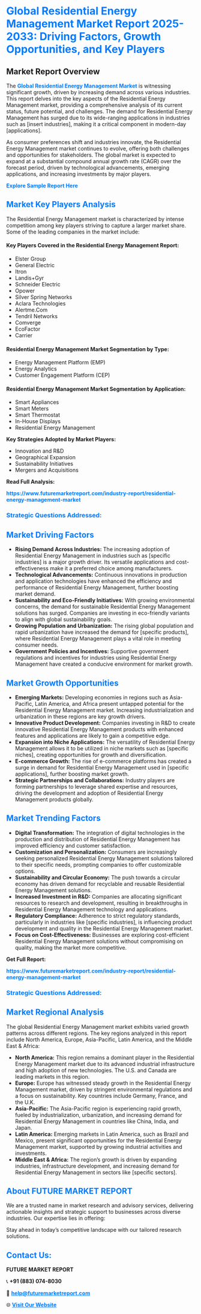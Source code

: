 <h1 style="color: #007BFF;">Global Residential Energy Management Market Report 2025-2033: Driving Factors, Growth Opportunities, and Key Players</h1>

<section id="overview">
<h2>Market Report Overview</h2>
<p>The <a href="https://www.futuremarketreport.com/industry-report/residential-energy-management-market" style="color: #007BFF; text-decoration: none;"><strong>Global Residential Energy Management Market</strong></a> is witnessing significant growth, driven by increasing demand across various industries. This report delves into the key aspects of the Residential Energy Management market, providing a comprehensive analysis of its current status, future potential, and challenges. The demand for Residential Energy Management has surged due to its wide-ranging applications in industries such as [insert industries], making it a critical component in modern-day [applications].</p>
<p>As consumer preferences shift and industries innovate, the Residential Energy Management market continues to evolve, offering both challenges and opportunities for stakeholders. The global market is expected to expand at a substantial compound annual growth rate (CAGR) over the forecast period, driven by technological advancements, emerging applications, and increasing investments by major players.</p>
</section>

<section id="overview">
<p><a href="https://www.futuremarketreport.com/request-sample/reportId=113221" style="color: #007BFF; text-decoration: none;"><strong>Explore Sample Report Here</strong></a></p>
</section>

<section id="key-players">
<h2 style="color: #007BFF;">Market Key Players Analysis</h2>
<p>The Residential Energy Management market is characterized by intense competition among key players striving to capture a larger market share. Some of the leading companies in the market include:</p>
<h4>Key Players Covered in the Residential Energy Management Report:</h4>
<ul><li>Elster Group</li><li>General Electric</li><li>Itron</li><li>Landis+Gyr</li><li>Schneider Electric</li><li>Opower</li><li>Silver Spring Networks</li><li>Aclara Technologies</li><li>Alertme.Com</li><li>Tendril Networks</li><li>Comverge</li><li>EcoFactor</li><li>Carrier</li></ul>
<h4>Residential Energy Management Market Segmentation by Type:</h4>
<ul><li>Energy Management Platform (EMP)</li><li>Energy Analytics</li><li>Customer Engagement Platform (CEP)</li></ul>

<h4>Residential Energy Management Market Segmentation by Application:</h4>
<ul><li>Smart Appliances</li><li>Smart Meters</li><li>Smart Thermostat</li><li>In-House Displays</li><li>Residential Energy Management</li></ul>
<p><strong>Key Strategies Adopted by Market Players:</strong></p>
<ul>
<li>Innovation and R&D</li>
<li>Geographical Expansion</li>
<li>Sustainability Initiatives</li>
<li>Mergers and Acquisitions</li>
</ul>
</section>

<section>
<p><strong>Read Full Analysis: </strong></p><a href="https://www.futuremarketreport.com/industry-report/residential-energy-management-market" style="color: #007BFF; text-decoration: none;"><strong>https://www.futuremarketreport.com/industry-report/residential-energy-management-market</strong></a>
<h3 style="color: #007BFF;">Strategic Questions Addressed:</h3>
</section>

<section id="driving-factors">
<h2 style="color: #007BFF;">Market Driving Factors</h2>
<ul>
<li><strong>Rising Demand Across Industries:</strong> The increasing adoption of Residential Energy Management in industries such as [specific industries] is a major growth driver. Its versatile applications and cost-effectiveness make it a preferred choice among manufacturers.</li>
<li><strong>Technological Advancements:</strong> Continuous innovations in production and application technologies have enhanced the efficiency and performance of Residential Energy Management, further boosting market demand.</li>
<li><strong>Sustainability and Eco-Friendly Initiatives:</strong> With growing environmental concerns, the demand for sustainable Residential Energy Management solutions has surged. Companies are investing in eco-friendly variants to align with global sustainability goals.</li>
<li><strong>Growing Population and Urbanization:</strong> The rising global population and rapid urbanization have increased the demand for [specific products], where Residential Energy Management plays a vital role in meeting consumer needs.</li>
<li><strong>Government Policies and Incentives:</strong> Supportive government regulations and incentives for industries using Residential Energy Management have created a conducive environment for market growth.</li>
</ul>
</section>

<section id="growth-opportunities">
<h2 style="color: #007BFF;">Market Growth Opportunities</h2>
<ul>
<li><strong>Emerging Markets:</strong> Developing economies in regions such as Asia-Pacific, Latin America, and Africa present untapped potential for the Residential Energy Management market. Increasing industrialization and urbanization in these regions are key growth drivers.</li>
<li><strong>Innovative Product Development:</strong> Companies investing in R&D to create innovative Residential Energy Management products with enhanced features and applications are likely to gain a competitive edge.</li>
<li><strong>Expansion into Niche Applications:</strong> The versatility of Residential Energy Management allows it to be utilized in niche markets such as [specific niches], creating opportunities for growth and diversification.</li>
<li><strong>E-commerce Growth:</strong> The rise of e-commerce platforms has created a surge in demand for Residential Energy Management used in [specific applications], further boosting market growth.</li>
<li><strong>Strategic Partnerships and Collaborations:</strong> Industry players are forming partnerships to leverage shared expertise and resources, driving the development and adoption of Residential Energy Management products globally.</li>
</ul>
</section>

<section id="trending-factors">
<h2 style="color: #007BFF;">Market Trending Factors</h2>
<ul>
<li><strong>Digital Transformation:</strong> The integration of digital technologies in the production and distribution of Residential Energy Management has improved efficiency and customer satisfaction.</li>
<li><strong>Customization and Personalization:</strong> Consumers are increasingly seeking personalized Residential Energy Management solutions tailored to their specific needs, prompting companies to offer customizable options.</li>
<li><strong>Sustainability and Circular Economy:</strong> The push towards a circular economy has driven demand for recyclable and reusable Residential Energy Management solutions.</li>
<li><strong>Increased Investment in R&D:</strong> Companies are allocating significant resources to research and development, resulting in breakthroughs in Residential Energy Management technology and applications.</li>
<li><strong>Regulatory Compliance:</strong> Adherence to strict regulatory standards, particularly in industries like [specific industries], is influencing product development and quality in the Residential Energy Management market.</li>
<li><strong>Focus on Cost-Effectiveness:</strong> Businesses are exploring cost-efficient Residential Energy Management solutions without compromising on quality, making the market more competitive.</li>
</ul>
</section>

<section>
<p><strong>Get Full Report: </strong></p><a href="https://www.futuremarketreport.com/industry-report/residential-energy-management-market" style="color: #007BFF; text-decoration: none;"><strong>https://www.futuremarketreport.com/industry-report/residential-energy-management-market</strong></a>
<h3 style="color: #007BFF;">Strategic Questions Addressed:</h3>
</section>


<section id="regional-analysis">
<h2 style="color: #007BFF;">Market Regional Analysis</h2>
<p>The global Residential Energy Management market exhibits varied growth patterns across different regions. The key regions analyzed in this report include North America, Europe, Asia-Pacific, Latin America, and the Middle East & Africa:</p>
<ul>
<li><strong>North America:</strong> This region remains a dominant player in the Residential Energy Management market due to its advanced industrial infrastructure and high adoption of new technologies. The U.S. and Canada are leading markets in this region.</li>
<li><strong>Europe:</strong> Europe has witnessed steady growth in the Residential Energy Management market, driven by stringent environmental regulations and a focus on sustainability. Key countries include Germany, France, and the U.K.</li>
<li><strong>Asia-Pacific:</strong> The Asia-Pacific region is experiencing rapid growth, fueled by industrialization, urbanization, and increasing demand for Residential Energy Management in countries like China, India, and Japan.</li>
<li><strong>Latin America:</strong> Emerging markets in Latin America, such as Brazil and Mexico, present significant opportunities for the Residential Energy Management market, supported by growing industrial activities and investments.</li>
<li><strong>Middle East & Africa:</strong> The region’s growth is driven by expanding industries, infrastructure development, and increasing demand for Residential Energy Management in sectors like [specific sectors].</li>
</ul>
</section>

<footer>
<h2 style="color: #007BFF;">About FUTURE MARKET REPORT</h2>
<p>We are a trusted name in market research and advisory services, delivering actionable insights and strategic support to businesses across diverse industries. Our expertise lies in offering:</p>

<p>Stay ahead in today’s competitive landscape with our tailored research solutions.</p>

<h2 style="color: #007BFF;">Contact Us:</h2>
<p><strong>FUTURE MARKET REPORT</strong></p>
<p>📞 <strong>+91 (883) 074-8030</strong></p>
<p>📧 <strong><a href="mailto:help@futuremarketreport.com" style="color: #007BFF;">help@futuremarketreport.com</a></strong></p>
<p>🌐 <strong><a href="https://www.futuremarketreport.com/" style="color: #007BFF;">Visit Our Website</a></strong></p>
</footer>